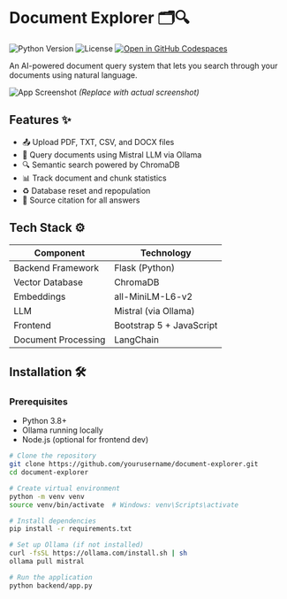 # Document Explorer 🗂️🔍

![Python Version](https://img.shields.io/badge/python-3.8+-blue)
![License](https://img.shields.io/badge/license-MIT-green)
[![Open in GitHub Codespaces](https://img.shields.io/badge/Open%20in-Codespaces-blue?logo=github)](https://codespaces.new/yourusername/document-explorer)

An AI-powered document query system that lets you search through your documents using natural language.

![App Screenshot](https://via.placeholder.com/800x500?text=Document+Explorer+Screenshot) *(Replace with actual screenshot)*

## Features ✨

- 📤 Upload PDF, TXT, CSV, and DOCX files
- 🧠 Query documents using Mistral LLM via Ollama
- 🔍 Semantic search powered by ChromaDB
- 📊 Track document and chunk statistics
- ♻️ Database reset and repopulation
- 📑 Source citation for all answers

## Tech Stack ⚙️

| Component          | Technology               |
|--------------------|--------------------------|
| Backend Framework  | Flask (Python)           |
| Vector Database    | ChromaDB                 |
| Embeddings         | all-MiniLM-L6-v2         |
| LLM                | Mistral (via Ollama)     |
| Frontend           | Bootstrap 5 + JavaScript |
| Document Processing| LangChain                |

## Installation 🛠️

### Prerequisites
- Python 3.8+
- Ollama running locally
- Node.js (optional for frontend dev)

```bash
# Clone the repository
git clone https://github.com/yourusername/document-explorer.git
cd document-explorer

# Create virtual environment
python -m venv venv
source venv/bin/activate  # Windows: venv\Scripts\activate

# Install dependencies
pip install -r requirements.txt

# Set up Ollama (if not installed)
curl -fsSL https://ollama.com/install.sh | sh
ollama pull mistral

# Run the application
python backend/app.py